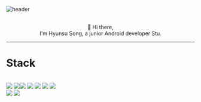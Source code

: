 ![header](https://capsule-render.vercel.app/api?type=slice&color=gradient&text=%20HyunsuSong%20%20&height=200&fontSize=100)
<p align="center">
</br>
  👋 Hi there,
  </br>
  I'm Hyunsu Song, a junior Android developer Stu.

  ----------------
  <h1>Stack</h1></br>
  <img src="https://img.shields.io/badge/Java-3066AB?style=flat-square&logo=Java&logoColor=white"/></a>
  <img src="https://img.shields.io/badge/Kotlin-3766AB?style=flat-square&logo=Kotlin&logoColor=white"/></a><img src="https://img.shields.io/badge/Android-3766AB?style=flat-square&logo=Android&logoColor=white"/></a>
  <img src="https://img.shields.io/badge/Swift-3766AB?style=flat-square&logo=Swift&logoColor=white"/></a>
  <img src="https://img.shields.io/badge/IOS-3766AB?style=flat-square&logo=IOS&logoColor=white"/></a>
  <img src="https://img.shields.io/badge/Android Studio-3766AB?style=flat-square&logo=AndroidStudio&logoColor=white"/></a>
  <img src="https://img.shields.io/badge/Xcode-3766AB?style=flat-square&logo=Xcode&logoColor=white"/></a>
  </br>
  <img src="https://img.shields.io/badge/Firebase-3766AB?style=flat-square&logo=Firebase&logoColor=white"/></a>
  <img src="https://img.shields.io/badge/Oracle-3766AB?style=flat-square&logo=Oracle&logoColor=white"/></a>
</p>
